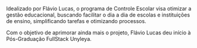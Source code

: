 Idealizado por Flávio Lucas, o programa de Controle Escolar visa otimizar a gestão educacional, buscando facilitar o dia a dia de escolas e instituições de ensino, simplificando tarefas e otimizando processos.

Com o objetivo de aprimorar ainda mais o projeto, Flávio Lucas deu início à Pós-Graduação FullStack Unyleya. 
